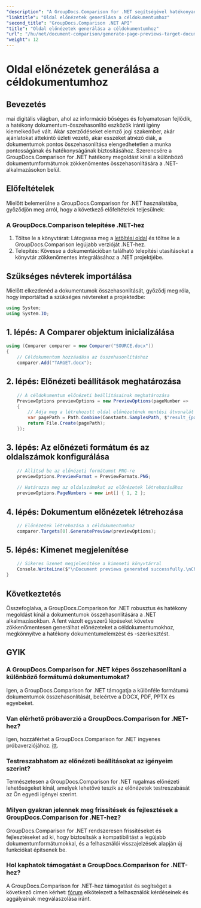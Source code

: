 ```yaml
---
"description": "A GroupDocs.Comparison for .NET segítségével hatékonyan generálhat előnézeteket a céldokumentumokhoz. Kövesse lépésről lépésre szóló útmutatónkat a zökkenőmentes dokumentum-összehasonlításhoz."
"linktitle": "Oldal előnézetek generálása a céldokumentumhoz"
"second_title": "GroupDocs.Comparison .NET API"
"title": "Oldal előnézetek generálása a céldokumentumhoz"
"url": "/hu/net/document-comparison/generate-page-previews-target-document/"
"weight": 12
---
```


# Oldal előnézetek generálása a céldokumentumhoz

## Bevezetés
mai digitális világban, ahol az információ bőséges és folyamatosan fejlődik, a hatékony dokumentum-összehasonlító eszközök iránti igény kiemelkedővé vált. Akár szerződéseket elemző jogi szakember, akár ajánlatokat áttekintő üzleti vezető, akár esszéket átnéző diák, a dokumentumok pontos összehasonlítása elengedhetetlen a munka pontosságának és hatékonyságának biztosításához. Szerencsére a GroupDocs.Comparison for .NET hatékony megoldást kínál a különböző dokumentumformátumok zökkenőmentes összehasonlítására a .NET-alkalmazásokon belül.
## Előfeltételek
Mielőtt belemerülne a GroupDocs.Comparison for .NET használatába, győződjön meg arról, hogy a következő előfeltételek teljesülnek:
### A GroupDocs.Comparison telepítése .NET-hez
1. Töltse le a könyvtárat: Látogassa meg a [letöltési oldal](https://releases.groupdocs.com/comparison/net/) és töltse le a GroupDocs.Comparison legújabb verzióját .NET-hez.
2. Telepítés: Kövesse a dokumentációban található telepítési utasításokat a könyvtár zökkenőmentes integrálásához a .NET projektjébe.

## Szükséges névterek importálása
Mielőtt elkezdenéd a dokumentumok összehasonlítását, győződj meg róla, hogy importáltad a szükséges névtereket a projektedbe:
```csharp
using System;
using System.IO;

```
## 1. lépés: A Comparer objektum inicializálása
```csharp
using (Comparer comparer = new Comparer("SOURCE.docx"))
{
    // Céldokumentum hozzáadása az összehasonlításhoz
    comparer.Add("TARGET.docx");
```
## 2. lépés: Előnézeti beállítások meghatározása
```csharp
    // A céldokumentum előnézeti beállításainak meghatározása
    PreviewOptions previewOptions = new PreviewOptions(pageNumber =>
    {
        // Adja meg a létrehozott oldal előnézetének mentési útvonalát
        var pagePath = Path.Combine(Constants.SamplesPath, $"result_{pageNumber}.png");
        return File.Create(pagePath);
    });
```
## 3. lépés: Az előnézeti formátum és az oldalszámok konfigurálása
```csharp
    // Állítsd be az előnézeti formátumot PNG-re
    previewOptions.PreviewFormat = PreviewFormats.PNG;
    
    // Határozza meg az oldalszámokat az előnézetek létrehozásához
    previewOptions.PageNumbers = new int[] { 1, 2 };
```
## 4. lépés: Dokumentum előnézetek létrehozása
```csharp
    // Előnézetek létrehozása a céldokumentumhoz
    comparer.Targets[0].GeneratePreview(previewOptions);
```
## 5. lépés: Kimenet megjelenítése
```csharp
    // Sikeres üzenet megjelenítése a kimeneti könyvtárral
    Console.WriteLine($"\nDocument previews generated successfully.\nCheck output in {Directory.GetCurrentDirectory()}.");
}
```

## Következtetés
Összefoglalva, a GroupDocs.Comparison for .NET robusztus és hatékony megoldást kínál a dokumentumok összehasonlítására a .NET alkalmazásokban. A fent vázolt egyszerű lépéseket követve zökkenőmentesen generálhat előnézeteket a céldokumentumokhoz, megkönnyítve a hatékony dokumentumelemzést és -szerkesztést.
## GYIK
### A GroupDocs.Comparison for .NET képes összehasonlítani a különböző formátumú dokumentumokat?
Igen, a GroupDocs.Comparison for .NET támogatja a különféle formátumú dokumentumok összehasonlítását, beleértve a DOCX, PDF, PPTX és egyebeket.
### Van elérhető próbaverzió a GroupDocs.Comparison for .NET-hez?
Igen, hozzáférhet a GroupDocs.Comparison for .NET ingyenes próbaverziójához. [itt](https://releases.groupdocs.com/).
### Testreszabhatom az előnézeti beállításokat az igényeim szerint?
Természetesen a GroupDocs.Comparison for .NET rugalmas előnézeti lehetőségeket kínál, amelyek lehetővé teszik az előnézetek testreszabását az Ön egyedi igényei szerint.
### Milyen gyakran jelennek meg frissítések és fejlesztések a GroupDocs.Comparison for .NET-hez?
GroupDocs.Comparison for .NET rendszeresen frissítéseket és fejlesztéseket ad ki, hogy biztosítsák a kompatibilitást a legújabb dokumentumformátumokkal, és a felhasználói visszajelzések alapján új funkciókat építsenek be.
### Hol kaphatok támogatást a GroupDocs.Comparison for .NET-hez?
A GroupDocs.Comparison for .NET-hez támogatást és segítséget a következő címen kérhet: [fórum](https://forum.groupdocs.com/c/comparison/12) elkötelezett a felhasználók kérdéseinek és aggályainak megválaszolása iránt.